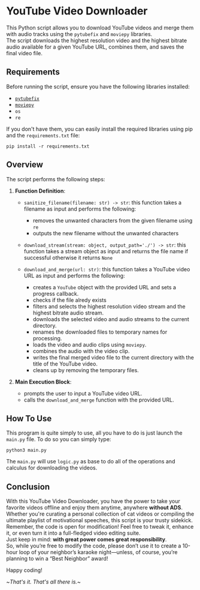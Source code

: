 # YouTube Video Downloader

This Python script allows you to download YouTube videos and merge them with audio tracks using the `pytubefix` and `moviepy` libraries.  
The script downloads the highest resolution video and the highest bitrate audio available for a given YouTube URL, combines them, and saves the final video file.

## Requirements

Before running the script, ensure you have the following libraries installed:

- [`pytubefix`](https://pypi.org/project/pytubefix/)
- [`moviepy`](https://pypi.org/project/moviepy/)
- `os`
- `re`

If you don't have them, you can easily install the required libraries using pip and the `requirements.txt` file:

```
pip install -r requirements.txt
```
## Overview

The script performs the following steps:

1. **Function Definition**:
   - `sanitize_filename(filename: str) -> str`: this function takes a filename as input and performs the following:
     - removes the unwanted characters from the given filename using `re`
     - outputs the new filename without the unwanted characters
   - `download_stream(stream: object, output_path='./') -> str`: this function takes a stream object as input and returns the file name if successful otherwise it returns `None`
    
   - `download_and_merge(url: str)`: this function takes a YouTube video URL as input and performs the following:
     - creates a `YouTube` object with the provided URL and sets a progress callback.
     - checks if the file alredy exists
     - filters and selects the highest resolution video stream and the highest bitrate audio stream.
     - downloads the selected video and audio streams to the current directory.
     - renames the downloaded files to temporary names for processing.
     - loads the video and audio clips using `moviepy`.
     - combines the audio with the video clip.
     - writes the final merged video file to the current directory with the title of the YouTube video.
     - cleans up by removing the temporary files.

3. **Main Execution Block**:
   - prompts the user to input a YouTube video URL.
   - calls the `download_and_merge` function with the provided URL.

## How To Use

This program is quite simply to use, all you have to do is just launch the `main.py` file.
To do so you can simply type:

```
python3 main.py
```
The `main.py` will use `logic.py` as base to do all of the operations and calculus for downloading the videos.

## Conclusion

With this YouTube Video Downloader, you have the power to take your favorite videos offline and enjoy them anytime, anywhere **without ADS**.  
Whether you're curating a personal collection of cat videos or compiling the ultimate playlist of motivational speeches, this script is your trusty sidekick.  
Remember, the code is open for modification! Feel free to tweak it, enhance it, or even turn it into a full-fledged video editing suite.  
Just keep in mind: **with great power comes great responsibility**.  
So, while you’re free to modify the code, please don’t use it to create a 10-hour loop of your neighbor’s karaoke night—unless, of course, you’re planning to win a “Best Neighbor” award!

Happy coding!


~*That's it. That's all there is.*~
